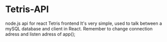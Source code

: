 # Tetris-API
node.js api for react Tetris frontend
It's very simple, used to talk between a mySQL database and client in React.
Remember to change connection adress and listen adress of app();

